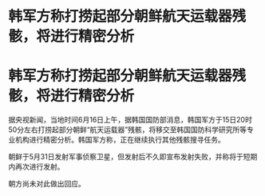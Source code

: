 # 韩军方称打捞起部分朝鲜航天运载器残骸，将进行精密分析

# 韩军方称打捞起部分朝鲜航天运载器残骸，将进行精密分析

据央视新闻，当地时间6月16日上午，据韩国国防部消息，韩国军方于15日20时50分左右打捞起部分朝鲜“航天运载器”残骸，将移交至韩国国防科学研究所等专业机构进行精密分析。韩国军方称，正在继续执行其他残骸搜寻任务。

朝鲜于5月31日发射军事侦察卫星，但发射后不久即宣布发射失败，并称将于短期内再次进行发射。

朝方尚未对此做出回应。

